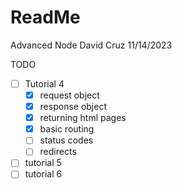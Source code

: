# ReadMe

Advanced Node
David Cruz
11/14/2023

TODO

- [ ] Tutorial 4
  - [x] request object
  - [x] response object
  - [x] returning html pages
  - [x] basic routing
  - [ ] status codes
  - [ ] redirects
- [ ] tutorial 5
- [ ] tutorial 6
